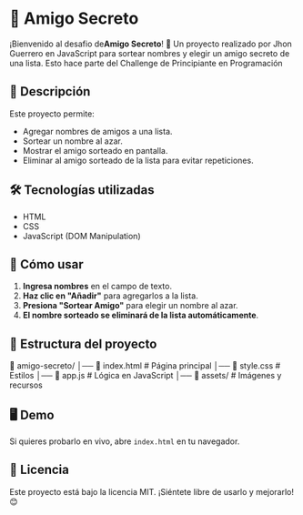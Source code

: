 # 🎁 Amigo Secreto

¡Bienvenido al desafio de**Amigo Secreto**! 🎉 Un proyecto realizado por Jhon Guerrero en JavaScript para sortear nombres y elegir un amigo secreto de una lista.
Esto hace parte del Challenge de Principiante en Programación

## 📌 Descripción

Este proyecto permite:
- Agregar nombres de amigos a una lista.
- Sortear un nombre al azar.
- Mostrar el amigo sorteado en pantalla.
- Eliminar al amigo sorteado de la lista para evitar repeticiones.

## 🛠️ Tecnologías utilizadas

- HTML
- CSS
- JavaScript (DOM Manipulation)

## 🚀 Cómo usar

1. **Ingresa nombres** en el campo de texto.
2. **Haz clic en "Añadir"** para agregarlos a la lista.
3. **Presiona "Sortear Amigo"** para elegir un nombre al azar.
4. **El nombre sorteado se eliminará de la lista automáticamente**.

## 📂 Estructura del proyecto

📂 amigo-secreto/ │── 📄 index.html # Página principal │── 📄 style.css # Estilos │── 📄 app.js # Lógica en JavaScript │── 📂 assets/ # Imágenes y recursos

## 🖥️ Demo

Si quieres probarlo en vivo, abre `index.html` en tu navegador.

## 📜 Licencia

Este proyecto está bajo la licencia MIT. ¡Siéntete libre de usarlo y mejorarlo! 😊
